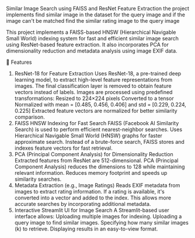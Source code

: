 Similar Image Search using FAISS and ResNet Feature Extraction
the project implements find similar image in the dataset for the query image and  if the image can't be matched find the similar rating image  to the query image 

This project implements a FAISS-based HNSW (Hierarchical Navigable Small World) indexing system for fast and efficient similar image search using ResNet-based feature extraction.
It also incorporates PCA for dimensionality reduction and metadata analysis using image EXIF data.

🔹 Features
1. ResNet-18 for Feature Extraction
Uses ResNet-18, a pre-trained deep learning model, to extract high-level feature representations from images.
The final classification layer is removed to obtain feature vectors instead of labels.
Images are processed using predefined transformations:
Resized to 224×224 pixels
Converted to a tensor
Normalized with mean = [0.485, 0.456, 0.406] and std = [0.229, 0.224, 0.225]
Extracted feature vectors are normalized for better similarity comparison.
2. FAISS HNSW Indexing for Fast Search
FAISS (Facebook AI Similarity Search) is used to perform efficient nearest-neighbor searches.
Uses Hierarchical Navigable Small World (HNSW) graphs for faster approximate search.
Instead of a brute-force search, FAISS stores and indexes feature vectors for fast retrieval.
3. PCA (Principal Component Analysis) for Dimensionality Reduction
Extracted features from ResNet are 512-dimensional.
PCA (Principal Component Analysis) reduces the dimensions to 128 while maintaining relevant information.
Reduces memory footprint and speeds up similarity searches.
4. Metadata Extraction (e.g., Image Ratings)
Reads EXIF metadata from images to extract rating information.
If a rating is available, it's converted into a vector and added to the index.
This allows more accurate searches by incorporating additional metadata.
5. Interactive Streamlit UI for Image Search
A Streamlit-based user interface allows:
Uploading multiple images for indexing.
Uploading a query image to find similar images.
Specifying how many similar images (k) to retrieve.
Displaying results in an easy-to-view format. 
